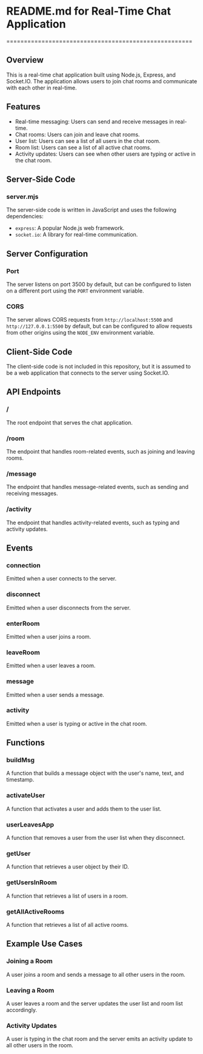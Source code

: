 # README.md for Real-Time Chat Application
=====================================================

## Overview
This is a real-time chat application built using Node.js, Express, and Socket.IO. The application allows users to join chat rooms and communicate with each other in real-time.

## Features
* Real-time messaging: Users can send and receive messages in real-time.
* Chat rooms: Users can join and leave chat rooms.
* User list: Users can see a list of all users in the chat room.
* Room list: Users can see a list of all active chat rooms.
* Activity updates: Users can see when other users are typing or active in the chat room.

## Server-Side Code
### server.mjs
The server-side code is written in JavaScript and uses the following dependencies:

* `express`: A popular Node.js web framework.
* `socket.io`: A library for real-time communication.

## Server Configuration
### Port
The server listens on port 3500 by default, but can be configured to listen on a different port using the `PORT` environment variable.

### CORS
The server allows CORS requests from `http://localhost:5500` and `http://127.0.0.1:5500` by default, but can be configured to allow requests from other origins using the `NODE_ENV` environment variable.

## Client-Side Code
The client-side code is not included in this repository, but it is assumed to be a web application that connects to the server using Socket.IO.

## API Endpoints
### /
The root endpoint that serves the chat application.

### /room
The endpoint that handles room-related events, such as joining and leaving rooms.

### /message
The endpoint that handles message-related events, such as sending and receiving messages.

### /activity
The endpoint that handles activity-related events, such as typing and activity updates.

## Events
### connection
Emitted when a user connects to the server.

### disconnect
Emitted when a user disconnects from the server.

### enterRoom
Emitted when a user joins a room.

### leaveRoom
Emitted when a user leaves a room.

### message
Emitted when a user sends a message.

### activity
Emitted when a user is typing or active in the chat room.

## Functions
### buildMsg
A function that builds a message object with the user's name, text, and timestamp.

### activateUser 
A function that activates a user and adds them to the user list.

### userLeavesApp
A function that removes a user from the user list when they disconnect.

### getUser
A function that retrieves a user object by their ID.

### getUsersInRoom
A function that retrieves a list of users in a room.

### getAllActiveRooms
A function that retrieves a list of all active rooms.

## Example Use Cases
### Joining a Room
A user joins a room and sends a message to all other users in the room.

### Leaving a Room
A user leaves a room and the server updates the user list and room list accordingly.

### Activity Updates
A user is typing in the chat room and the server emits an activity update to all other users in the room.